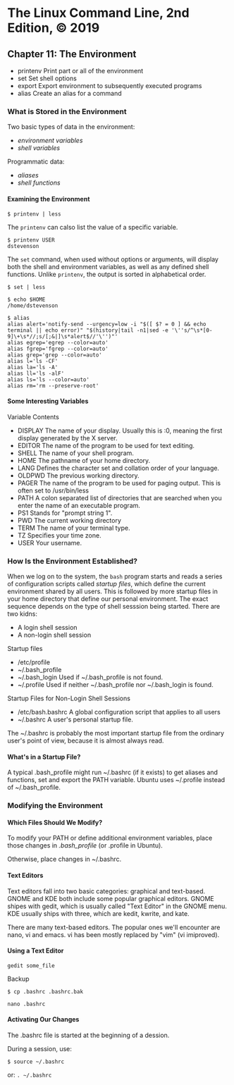 # The Linux Command Line, 2nd Edition, © 2019

## Chapter 11: The Environment

* printenv Print part or all of the environment
* set Set shell options
* export Export environment to subsequently executed programs
* alias Create an alias for a command

### What is Stored in the Environment

Two basic types of data in the environment:

* _environment variables_
* _shell variables_

Programmatic data:

* _aliases_
* _shell functions_

#### Examining the Environment

`$ printenv | less`

The `printenv` can calso list the value of a specific variable.

```
$ printenv USER
dstevenson
````

The `set` command, when used without options or arguments, will display both the shell and environment variables, 
as well as any defined shell functions. Unlike `printenv`, the output is sorted in alphabetical order.

`$ set | less`

```
$ echo $HOME
/home/dstevenson
```

```
$ alias
alias alert='notify-send --urgency=low -i "$([ $? = 0 ] && echo terminal || echo error)" "$(history|tail -n1|sed -e '\''s/^\s*[0-9]\+\s*//;s/[;&|]\s*alert$//'\'')"'
alias egrep='egrep --color=auto'
alias fgrep='fgrep --color=auto'
alias grep='grep --color=auto'
alias l='ls -CF'
alias la='ls -A'
alias ll='ls -alF'
alias ls='ls --color=auto'
alias rm='rm --preserve-root'
```

#### Some Interesting Variables

Variable Contents
* DISPLAY The name of your display. Usually this is :0, meaning the first display generated by the X server.
* EDITOR The name of the program to be used for text editing.
* SHELL The name of your shell program.
* HOME The pathname of your home directory.
* LANG Defines the character set and collation order of your language.
* OLDPWD The previous working directory.
* PAGER The name of the program to be used for paging output. This is often set to /usr/bin/less
* PATH A colon separated list of directories that are searched when you enter the name of an executable program.
* PS1 Stands for "prompt string 1".
* PWD The current working directory
* TERM The name of your terminal type. 
* TZ Specifies your time zone.
* USER Your username.

### How Is the Environment Established?

When we log on to the system, the `bash` program starts and reads a series of configuration scripts called _startup files_, which define the current environment shared by all users. This is followed by more startup files in your home directory that define our personal environment. The exact sequence depends on the type of shell sesssion being started. There are two kidns:

* A login shell session
* A non-login shell session

Startup files
* /etc/profile
* ~/.bash_profile
* ~/.bash_login Used if ~/.bash_profile is not found.
* ~/.profile Used if neither ~/.bash_profile nor ~/.bash_login is found.

Startup Files for Non-Login Shell Sessions

* /etc/bash.bashrc A global configuration script that applies to all users
* ~/.bashrc A user's personal startup file.

The ~/.bashrc is probably the most important startup file from the ordinary user's point of view, because it is almost always read.

#### What's  in a Startup File?

A typical .bash_profile might run ~/.bashrc (if it exists) to get aliases and functions, set and export the PATH variable. Ubuntu uses ~/.profile instead of ~/.bash_profile.

### Modifying the Environment

#### Which Files Should We Modify?

To modify your PATH or define additional environment variables, place those changes in _.bash_profile_ (or .profile in Ubuntu).

Otherwise, place changes in ~/.bashrc.

#### Text Editors

Text editors fall into two basic categories: graphical and text-based.
GNOME and KDE both include some popular graphical editors.
GNOME shipes with gedit, which is usually called "Text Editor" in the GNOME menu.
KDE usually ships with three, which are kedit, kwrite, and kate.

There are many text-based editors. The popular ones we'll encounter are nano, vi and emacs.
vi has been mostly replaced by "vim" (vi imiproved).

#### Using a Text Editor

`gedit some_file`

Backup

`$ cp .bashrc .bashrc.bak`

`nano .bashrc`

#### Activating Our Changes

The .bashrc file is started at the beginning of a dession.

During a session, use:

`$ source ~/.bashrc`

or:
`. ~/.bashrc`



